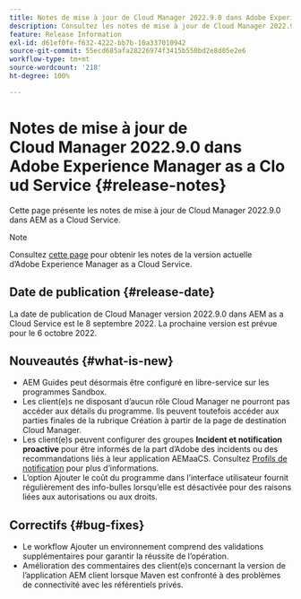 ```yaml
---
title: Notes de mise à jour de Cloud Manager 2022.9.0 dans Adobe Experience Manager as a Cloud Service
description: Consultez les notes de mise à jour de Cloud Manager 2022.9.0 dans AEM as a Cloud Service.
feature: Release Information
exl-id: d61ef0fe-f632-4222-bb7b-10a337010942
source-git-commit: 55ecd685afa28226974f3415b550bd2e8d05e2e6
workflow-type: tm+mt
source-wordcount: '218'
ht-degree: 100%

---
```


# Notes de mise à jour de Cloud Manager 2022.9.0 dans Adobe Experience Manager as a Cloud Service {#release-notes}

Cette page présente les notes de mise à jour de Cloud Manager 2022.9.0 dans AEM as a Cloud Service.

>[!NOTE]
>
>Consultez [cette page](/help/release-notes/release-notes-cloud/release-notes-current.md) pour obtenir les notes de la version actuelle d’Adobe Experience Manager as a Cloud Service.

## Date de publication {#release-date}

La date de publication de Cloud Manager version 2022.9.0 dans AEM as a Cloud Service est le 8 septembre 2022. La prochaine version est prévue pour le 6 octobre 2022.

## Nouveautés {#what-is-new}

* AEM Guides peut désormais être configuré en libre-service sur les programmes Sandbox.
* Les client(e)s ne disposant d’aucun rôle Cloud Manager ne pourront pas accéder aux détails du programme. Ils peuvent toutefois accéder aux parties finales de la rubrique Création à partir de la page de destination Cloud Manager.
* Les client(e)s peuvent configurer des groupes **Incident et notification proactive** pour être informés de la part d’Adobe des incidents ou des recommandations liés à leur application AEMaaCS. Consultez [Profils de notification](/help/journey-onboarding/notification-profiles.md) pour plus d’informations.
* L’option Ajouter le coût du programme dans l’interface utilisateur fournit régulièrement des info-bulles lorsqu’elle est désactivée pour des raisons liées aux autorisations ou aux droits.

## Correctifs {#bug-fixes}

* Le workflow Ajouter un environnement comprend des validations supplémentaires pour garantir la réussite de l’opération.
* Amélioration des commentaires des client(e)s concernant la version de l’application AEM client lorsque Maven est confronté à des problèmes de connectivité avec les référentiels privés.
